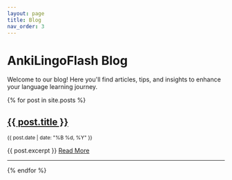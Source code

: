```yaml
---
layout: page
title: Blog
nav_order: 3
---
```


# AnkiLingoFlash Blog

Welcome to our blog! Here you'll find articles, tips, and insights to enhance your language learning journey.

{% for post in site.posts %}
  <h2><a href="{{ post.url | relative_url }}">{{ post.title }}</a></h2>
  <p><small>{{ post.date | date: "%B %d, %Y" }}</small></p>
  {{ post.excerpt }}
  <a href="{{ post.url | relative_url }}" class="btn btn-outline">Read More</a>
  <hr>
{% endfor %}